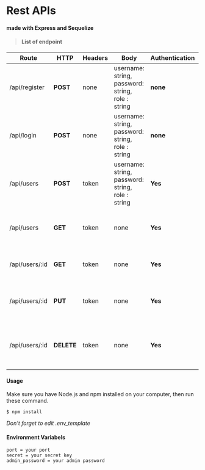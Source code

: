 # Rest APIs

#### made with Express and Sequelize

>#### List of endpoint

| Route | HTTP | Headers | Body | Authentication | Authorize | Description |
| ----- | ---- | ------- | ---- | -------------- | --------- | ----------- |
| /api/register | __POST__ | none | username: string, password: string, role : string| __none__ | __none__ | Create a new user with default role customer |
| /api/login | __POST__ | none | username: string, password: string, role : string | __none__ | __none__ | endpoint login for user and return an access_token |
| /api/users | __POST__ | token | username: string, password: string, role : string | __Yes__ | __Admin__ | Create a new user with authorize role as __admin__ |
| /api/users | __GET__ | token | none | __Yes__ | __Admin__ | Find all users with authorize role as __admin__ |
| /api/users/:id | __GET__ | token | none | __Yes__ | __none__ | Find an user by Id and for __authenticate__ user |
| /api/users/:id | __PUT__ | token | none | __Yes__ | __none__ | Update data an user by Id and for __authenticate__ user |
| /api/users/:id | __DELETE__ | token | none | __Yes__ | __Admin__ | Delete an user by Id with authorize role as __admin__ |


#### Usage
Make sure you have Node.js and npm installed on your computer, then run these command.
````
$ npm install
````

_Don't forget to edit .env_template_
#### Environment Variabels
````
port = your port
secret = your secret key
admin_password = your admin password
````